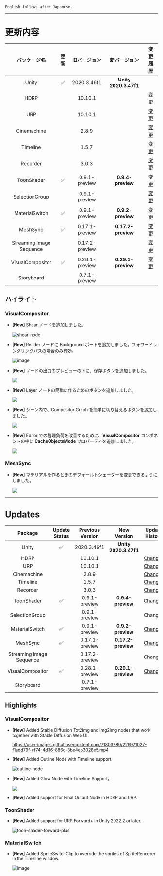 ```
English follows after Japanese.
```


---

# 更新内容

|**パッケージ名**|**更新**|**旧バージョン**|**新バージョン**|**変更履歴**|
| :-: | :-: | :-: | :-: | :-: |
|Unity|:white_check_mark:|2020.3.46f1|**Unity 2020.3.47f1**||
|HDRP||10.10.1||[変更](https://docs.unity3d.com/Packages/com.unity.render-pipelines.high-definition@10.10/changelog/CHANGELOG.html) |
|URP||10.10.1||[変更](https://docs.unity3d.com/Packages/com.unity.render-pipelines.universal@10.10/changelog/CHANGELOG.html)|
|Cinemachine||2.8.9||[変更](https://docs.unity3d.com/Packages/com.unity.cinemachine@2.8/changelog/CHANGELOG.html)|
|Timeline||1.5.7||[変更](https://docs.unity3d.com/Packages/com.unity.timeline@1.5/changelog/CHANGELOG.html)|
|Recorder||3.0.3||[変更](https://docs.unity3d.com/Packages/com.unity.recorder@3.0/changelog/CHANGELOG.html)|
|ToonShader|:white_check_mark:|0.9.1-preview|**0.9.4-preview**|[変更](https://docs.unity3d.com/Packages/com.unity.toonshader@0.8/changelog/CHANGELOG.html)|
|SelectionGroup||0.9.1-preview||[変更](https://docs.unity3d.com/Packages/com.unity.selection-groups@0.8/changelog/CHANGELOG.html)|
|MaterialSwitch|:white_check_mark:|0.9.1-preview|**0.9.2-preview**|[変更](https://docs.unity3d.com/Packages/com.unity.material-switch@0.8/changelog/CHANGELOG.html)|
|MeshSync|:white_check_mark:|0.17.1-preview|**0.17.2-preview**|[変更](https://docs.unity3d.com/Packages/com.unity.meshsync@0.17/changelog/CHANGELOG.html)|
|Streaming Image Sequence||0.17.2-preview||[変更](https://docs.unity3d.com/Packages/com.unity.streaming-image-sequence@0.16/changelog/CHANGELOG.html)|
|VisualCompositor|:white_check_mark:|0.28.1-preview|**0.29.1-preview**|[変更](https://docs.unity3d.com/Packages/com.unity.visual-compositor@0.27/changelog/CHANGELOG.html)|
|Storyboard||0.7.1-preview|||


## **ハイライト**


### **VisualCompositor**

* **[New]** Shear ノードを追加しました。
 
  ![shear-node](https://github.com/unity3d-jp/AnimeToolbox/assets/71803280/f3a7690f-3147-40cc-9dc0-50d9eb359f55)

* **[New]** Render ノードに Background ポートを追加しました。フォワードレンダリングパスの場合のみ有効。

  ![image](https://github.com/unity3d-jp/AnimeToolbox/assets/71803280/268e4530-90db-4137-99bd-10412ff36d3f)
 
* **[New]** ノードの出力のプレビューの下に、保存ボタンを追加しました。

  ![](https://github.com/unity3d-jp/AnimeToolbox/assets/71803280/4e6c27a2-5bdd-400f-b71f-fad18d8e8484)

* **[New]** Layer ノードの簡単に作るためのボタンを追加しました。

  ![](https://github.com/unity3d-jp/AnimeToolbox/assets/71803280/08bf7b85-c952-4627-9533-4511f8772c45)

* **[New]** シーン内で、Compositor Graph を簡単に切り替えるボタンを追加しました。
 
  ![](https://github.com/unity3d-jp/AnimeToolbox/assets/71803280/59d71e58-59c2-48be-ada1-5563c7a301f8)

* **[New]** Editor での処理負荷を改善するために、**VisualCompositor** コンポネントの中に **CacheObjectsMode** プロパーティを追加しました。

  ![](https://github.com/unity3d-jp/AnimeToolbox/assets/71803280/a006e986-deb5-4ee1-ad3a-3e0f3e095b4c)


### **MeshSync**


* **[New]** マテリアルを作るときのデフォールトシェーダーを変更できるようにしました。

  ![](https://github.com/unity3d-jp/AnimeToolbox/assets/71803280/96f31fa4-1f8d-4c6a-8ea0-91f02aa8c492)

---

# Updates

|**Package**|**Update Status**|**Previous Version**|**New Version**|**Update History**|
| :-: | :-: | :-: | :-: | :-: |
|Unity|:white_check_mark:|2020.3.46f1|**Unity 2020.3.47f1**||
|HDRP||10.10.1||[Changes](https://docs.unity3d.com/Packages/com.unity.render-pipelines.high-definition@10.10/changelog/CHANGELOG.html) |
|URP||10.10.1||[Changes](https://docs.unity3d.com/Packages/com.unity.render-pipelines.universal@10.10/changelog/CHANGELOG.html)|
|Cinemachine||2.8.9||[Changes](https://docs.unity3d.com/Packages/com.unity.cinemachine@2.8/changelog/CHANGELOG.html)|
|Timeline||1.5.7||[Changes](https://docs.unity3d.com/Packages/com.unity.timeline@1.5/changelog/CHANGELOG.html)|
|Recorder||3.0.3||[Changes](https://docs.unity3d.com/Packages/com.unity.recorder@3.0/changelog/CHANGELOG.html)|
|ToonShader|:white_check_mark:|0.9.1-preview|**0.9.4-preview**|[Changes](https://docs.unity3d.com/Packages/com.unity.toonshader@0.8/changelog/CHANGELOG.html)|
|SelectionGroup||0.9.1-preview||[Changes](https://docs.unity3d.com/Packages/com.unity.selection-groups@0.8/changelog/CHANGELOG.html)|
|MaterialSwitch|:white_check_mark:|0.9.1-preview|**0.9.2-preview**|[Changes](https://docs.unity3d.com/Packages/com.unity.material-switch@0.8/changelog/CHANGELOG.html)|
|MeshSync|:white_check_mark:|0.17.1-preview|**0.17.2-preview**|[Changes](https://docs.unity3d.com/Packages/com.unity.meshsync@0.17/changelog/CHANGELOG.html)|
|Streaming Image Sequence||0.17.2-preview||[Changes](https://docs.unity3d.com/Packages/com.unity.streaming-image-sequence@0.16/changelog/CHANGELOG.html)|
|VisualCompositor|:white_check_mark:|0.28.1-preview|**0.29.1-preview**|[Changes](https://docs.unity3d.com/Packages/com.unity.visual-compositor@0.27/changelog/CHANGELOG.html)|
|Storyboard||0.7.1-preview|||

## **Highlights**

### **VisualCompositor**

* **[New]** Added Stable Diffusion Txt2Img and Img2Img nodes that work together with Stable Diffusion Web UI.

  https://user-images.githubusercontent.com/71803280/229971027-f1add79f-ef74-4d36-886d-3be4eb3028e5.mp4


* **[New]** Added Outline Node with Timeline support.

  ![outline-node](https://user-images.githubusercontent.com/71803280/229971358-b0a04da2-74d3-4a20-8c49-2c4886369697.png)

* **[New]** Added Glow Node with Timeline Support。

  ![](https://user-images.githubusercontent.com/71803280/229971476-cdecc156-e80f-4aab-abfe-cb886c3a07e0.png)

* **[New]** Added support for Final Output Node in HDRP and URP. 


### **ToonShader**

* **[New]** Added support for URP Forward+ in Unity 2022.2 or later.

  ![toon-shader-forward-plus](https://user-images.githubusercontent.com/71803280/229984087-707a80fb-21a7-49bb-bd78-93ee5a319547.png)


### **MaterialSwitch**

* **[New]** Added SpriteSwitchClip to override the sprites of SpriteRenderer in the Timeline window.

  ![image](https://user-images.githubusercontent.com/71803280/229985256-ae175850-e72a-4961-beec-8aa3096092bc.png)


